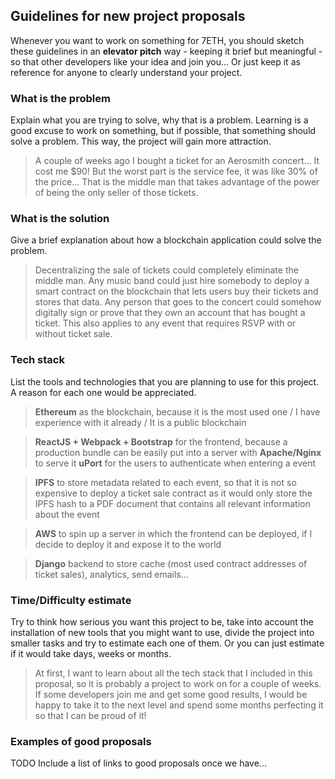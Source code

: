 ## Guidelines for new project proposals
Whenever you want to work on something for 7ETH, you should sketch these guidelines in an __elevator pitch__ way - keeping it brief but meaningful - so that other developers like your idea and join you... Or just keep it as reference for anyone to clearly understand your project.

### What is the problem
Explain what you are trying to solve, why that is a problem. Learning is a good excuse to work on something, but if possible, that something should solve a problem. This way, the project will gain more attraction.

> A couple of weeks ago I bought a ticket for an Aerosmith concert... It cost me $90! But the worst part is the service fee, it was like 30% of the price... That is the middle man that takes advantage of the power of being the only seller of those tickets.

### What is the solution
Give a brief explanation about how a blockchain application could solve the problem.

> Decentralizing the sale of tickets could completely eliminate the middle man. Any music band could just hire somebody to deploy a smart contract on the blockchain that lets users buy their tickets and stores that data. Any person that goes to the concert could somehow digitally sign or prove that they own an account that has bought a ticket. This also applies to any event that requires RSVP with or without ticket sale.

### Tech stack
List the tools and technologies that you are planning to use for this project. A reason for each one would be appreciated.
> **Ethereum** as the blockchain, because it is the most used one / I have experience with it already / It is a public blockchain 

> **ReactJS + Webpack + Bootstrap** for the frontend, because a production bundle can be easily put into a server with **Apache/Nginx** to serve it
> **uPort** for the users to authenticate when entering a event

> **IPFS** to store metadata related to each event, so that it is not so expensive to deploy a ticket sale contract as it would only store the IPFS hash to a PDF document that contains all relevant information about the event

> **AWS** to spin up a server in which the frontend can be deployed, if I decide to deploy it and expose it to the world

> **Django** backend to store cache (most used contract addresses of ticket sales), analytics, send emails...

### Time/Difficulty estimate
Try to think how serious you want this project to be, take into account the installation of new tools that you might want to use, divide the project into smaller tasks and try to estimate each one of them. Or you can just estimate if it would take days, weeks or months.
> At first, I want to learn about all the tech stack that I included in this proposal, so it is probably a project to work on for a couple of weeks. If some developers join me and get some good results, I would be happy to take it to the next level and spend some months perfecting it so that I can be proud of it!

### Examples of good proposals
TODO Include a list of links to good proposals once we have...